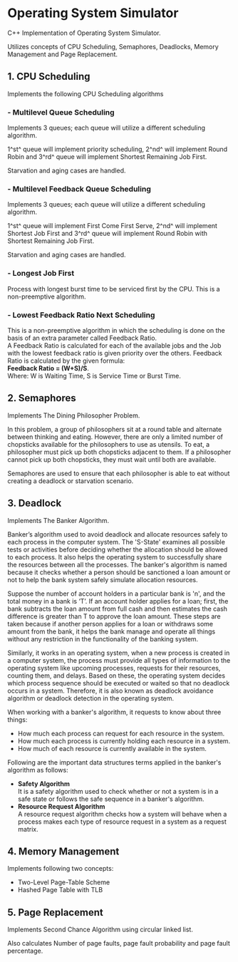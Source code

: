# **Operating System Simulator**
C++ Implementation of Operating System Simulator.  

Utilizes concepts of CPU Scheduling, Semaphores, Deadlocks, Memory Management and Page Replacement.

 ##  **1. CPU Scheduling**
Implements the following CPU Scheduling algorithms
### - Multilevel Queue Scheduling
Implements 3 queues; each queue will utilize a different scheduling
algorithm.  

1^st^ queue will implement priority scheduling, 2^nd^ will implement Round Robin and 3^rd^ queue will implement Shortest Remaining Job First.  
  

Starvation and aging cases are handled.

### - Multilevel Feedback Queue Scheduling 
Implements 3 queues; each queue will utilize a different scheduling
algorithm.  

1^st^ queue will implement First Come First Serve, 2^nd^ will implement Shortest Job First and 3^rd^ queue will implement Round Robin with Shortest Remaining Job First.  
  

Starvation and aging cases are handled.

### - Longest Job First 
Process with longest burst time to be serviced first by the CPU. This is a non-preemptive algorithm.
### - Lowest Feedback Ratio Next Scheduling
This is a non-preemptive algorithm in which the scheduling is done on the basis of an extra parameter called Feedback Ratio.  
A Feedback Ratio is calculated for each of the available jobs and the Job with the lowest feedback ratio is given priority over the others.
Feedback Ratio is calculated by the given formula:  
 **Feedback Ratio = (W+S)/S**.  
Where: W is Waiting Time, S is Service Time or Burst Time.

 ##  **2. Semaphores**
Implements The Dining Philosopher Problem.  

In this problem, a group of philosophers sit at a round table and alternate between thinking and eating. However, there are only a limited number of chopsticks available for the philosophers to use as utensils. To eat, a philosopher must pick up both chopsticks adjacent to them. If a philosopher cannot pick up both chopsticks, they must wait until both are available. 
 
Semaphores are used to ensure that each philosopher is able to eat without creating a deadlock or starvation scenario.


 ##  **3. Deadlock**
Implements The Banker Algorithm.  

Banker’s algorithm used to avoid deadlock and allocate resources safely to each process in the computer system. The 'S-State' examines all possible tests or activities before deciding whether the allocation should be allowed to each process. It also helps the operating system to successfully share the resources between all the processes. The banker's algorithm is
named because it checks whether a person should be sanctioned a loan amount or not to help the bank system safely simulate allocation resources. 
 

Suppose the number of account holders in a particular bank is 'n', and the total money in a bank is ‘T’. If an account holder applies for a loan; first, the bank subtracts the loan amount from full cash and then estimates the cash difference is greater than T to approve the loan
amount. These steps are taken because if another person applies for a loan or withdraws some amount from the bank, it helps the bank manage and operate all things without any restriction in the functionality of the banking system.  


Similarly, it works in an operating system, when a new process is created in a computer system, the process must provide all types of information to the operating system like upcoming processes, requests for their resources, counting them, and delays. Based on these, the operating system decides which process sequence should be executed or waited so that no deadlock occurs in a system. Therefore, it is also known as deadlock avoidance algorithm or deadlock detection in the operating system.  


When working with a banker's algorithm, it requests to know about three things:  
- How much each process can request for each resource in the system.  
- How much each process is currently holding each resource in a system.  
- How much of each resource is currently available in the system.  


Following are the important data structures terms applied in the banker's algorithm as follows:  
- **Safety Algorithm**  
It is a safety algorithm used to check whether or not a system is in a safe state or follows the safe sequence in a banker's algorithm.  
- **Resource Request Algorithm**  
A resource request algorithm checks how a system will behave when a process makes each type of resource request in a system as a request matrix.

##  **4. Memory Management**
Implements following two concepts:  
- Two-Level Page-Table Scheme  
- Hashed Page Table with TLB

 ##  **5. Page Replacement**
Implements Second Chance Algorithm using circular linked list.  

Also calculates Number of page faults, page fault probability and page fault percentage. 
